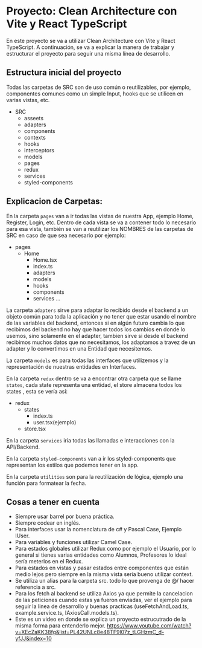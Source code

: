 # Proyecto: Clean Architecture con Vite y React TypeScript

En este proyecto se va a utilizar Clean Architecture con Vite y React TypeScript. A continuación, se va a explicar la manera de trabajar y estructurar el proyecto para seguir una misma línea de desarrollo.

## Estructura inicial del proyecto

Todas las carpetas de SRC son de uso común o reutilizables, por ejemplo, componentes comunes como un simple Input, hooks que se utilicen en varias vistas, etc.

- SRC
  - asseets
  - adapters
  - components
  - contexts
  - hooks
  - interceptors
  - models
  - pages
  - redux
  - services
  - styled-components

## Explicacion de Carpetas:

En la carpeta `pages` van a ir todas las vistas de nuestra App, ejemplo Home, Register, Login, etc. Dentro de cada vista se va a contener todo lo necesario para esa vista, también se van a reutilizar los NOMBRES de las carpetas de SRC en caso de que sea necesario por ejemplo:

- pages
  - Home
    - Home.tsx
    - index.ts
    - adapters
    - models
    - hooks
    - components
    - services
      ...

La carpeta `adapters` sirve para adaptar lo recibido desde el backend a un objeto común para toda la aplicación y no tener que estar usando el nombre de las variables del backend, entonces si en algún futuro cambia lo que recibimos del backend no hay que hacer todos los cambios en donde lo usemos, sino solamente en el adapter, tambien sirve si desde el backend recibimos muchos datos que no necesitamos, los adaptamos a travez de un adapter y lo convertimos en una Entidad que necesitemos.

La carpeta `models` es para todas las interfaces que utilizemos y la representación de nuestras entidades en Interfaces.

En la carpeta `redux` dentro se va a encontrar otra carpeta que se llame `states`, cada state representa una entidad, el store almacena todos los states , esta se vería así:

- redux
  - states
    - index.ts
    - user.tsx(ejemplo)
  - store.tsx

En la carpeta `services` iría todas las llamadas e interacciones con la API/Backend.

En la carpeta `styled-components` van a ir los styled-components que representan los estilos que podemos tener en la app.

En la carpeta `utilities` son para la reutilización de lógica, ejemplo una función para formatear la fecha.

## Cosas a tener en cuenta

- Siempre usar barrel por buena práctica.
- Siempre codear en inglés.
- Para interfaces usar la nomenclatura de c# y Pascal Case, Ejemplo IUser.
- Para variables y funciones utilizar Camel Case.
- Para estados globales utilizar Redux como por ejemplo el Usuario, por lo general si tienes varias entidades como Alumnos, Profesores lo ideal sería meterlos en el Redux.
- Para estados en vistas y pasar estados entre componentes que están medio lejos pero siempre en la misma vista sería bueno utilizar context.
- Se utiliza un alias para la carpeta src. todo lo que provenga de @/ hacer referencia a src.
- Para los fetch al backend se utiliza Axios ya que permite la cancelacion de las peticiones cuando estas ya fueron enviadas, ver el ejemplo para seguir la linea de desarrollo y buenas practicas (useFetchAndLoad.ts, example.service.ts, IAxiosCall.models.ts).
- Este es un video en donde se explica un proyecto estrucutrado de la misma forma para entenderlo mejor.
  https://www.youtube.com/watch?v=XEcZaKK38fg&list=PL42UNLc8e48TF9l07z_tLGHzmC_d-yfJJ&index=10
